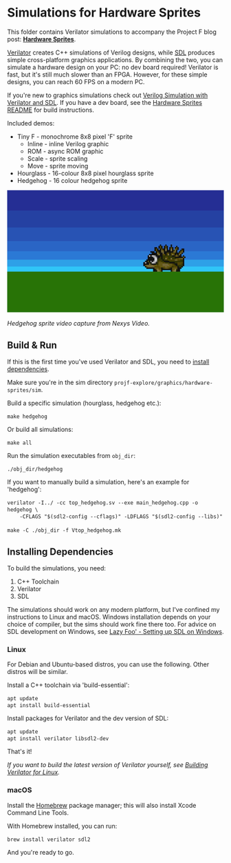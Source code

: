 # Simulations for Hardware Sprites

This folder contains Verilator simulations to accompany the Project F blog post: **[Hardware Sprites](https://projectf.io/posts/hardware-sprites/)**.

[Verilator](https://www.veripool.org/verilator/) creates C++ simulations of Verilog designs, while [SDL](https://www.libsdl.org) produces simple cross-platform graphics applications. By combining the two, you can simulate a hardware design on your PC: no dev board required! Verilator is fast, but it's still much slower than an FPGA. However, for these simple designs, you can reach 60 FPS on a modern PC.

If you're new to graphics simulations check out [Verilog Simulation with Verilator and SDL](https://projectf.io/posts/verilog-sim-verilator-sdl/).
If you have a dev board, see the [Hardware Sprites README](../README.md) for build instructions.

Included demos:

* Tiny F - monochrome 8x8 pixel 'F' sprite
  * Inline - inline Verilog graphic
  * ROM - async ROM graphic
  * Scale - sprite scaling
  * Move - sprite moving
* Hourglass - 16-colour 8x8 pixel hourglass sprite
* Hedgehog - 16 colour hedgehog sprite

![](../../../doc/img/hardware-sprites.png?raw=true "")

_Hedgehog sprite video capture from Nexys Video._

## Build & Run

If this is the first time you've used Verilator and SDL, you need to [install dependencies](#installing-dependencies).

Make sure you're in the sim directory `projf-explore/graphics/hardware-sprites/sim`.

Build a specific simulation (hourglass, hedgehog etc.):

```shell
make hedgehog
```

Or build all simulations:

```shell
make all
```

Run the simulation executables from `obj_dir`:

```shell
./obj_dir/hedgehog
```

If you want to manually build a simulation, here's an example for 'hedgehog':

```shell
verilator -I../ -cc top_hedgehog.sv --exe main_hedgehog.cpp -o hedgehog \
    -CFLAGS "$(sdl2-config --cflags)" -LDFLAGS "$(sdl2-config --libs)"

make -C ./obj_dir -f Vtop_hedgehog.mk
```

## Installing Dependencies

To build the simulations, you need:

1. C++ Toolchain
2. Verilator
3. SDL

The simulations should work on any modern platform, but I've confined my instructions to Linux and macOS. Windows installation depends on your choice of compiler, but the sims should work fine there too. For advice on SDL development on Windows, see [Lazy Foo' - Setting up SDL on Windows](https://lazyfoo.net/tutorials/SDL/01_hello_SDL/windows/index.php).

### Linux

For Debian and Ubuntu-based distros, you can use the following. Other distros will be similar.

Install a C++ toolchain via 'build-essential':

```shell
apt update
apt install build-essential
```

Install packages for Verilator and the dev version of SDL:

```shell
apt update
apt install verilator libsdl2-dev
```

That's it!

_If you want to build the latest version of Verilator yourself, see [Building Verilator for Linux](https://projectf.io/posts/building-ice40-fpga-toolchain/#verilator)._

### macOS

Install the [Homebrew](https://brew.sh/) package manager; this will also install Xcode Command Line Tools.

With Homebrew installed, you can run:

```shell
brew install verilator sdl2
```

And you're ready to go.
